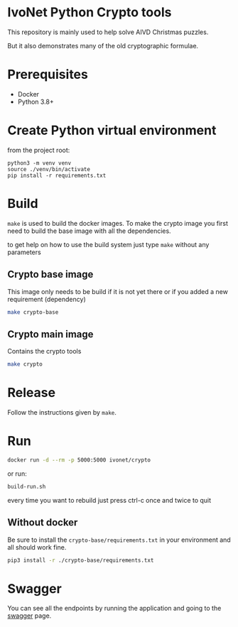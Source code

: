 # IvoNet Python Crypto tools

This repository is mainly used to help solve AIVD Christmas puzzles.

But it also demonstrates many of the old cryptographic formulae.


# Prerequisites

* Docker
* Python 3.8+

# Create Python virtual environment

from the project root:

```shell
python3 -m venv venv
source ./venv/bin/activate
pip install -r requirements.txt
```

# Build

`make` is used to build the docker images. 
To make the crypto image you first need to build the base image with all the dependencies.

to get help on how to use the build system just type `make` without any parameters

## Crypto base image

This image only needs to be build if it is not yet there or if you added a new requirement (dependency)

```bash
make crypto-base
```

## Crypto main image

Contains the crypto tools

```bash
make crypto
```

# Release

Follow the instructions given by `make`.

# Run

```bash
docker run -d --rm -p 5000:5000 ivonet/crypto
```

or run:

```bash
build-run.sh
```
every time you want to rebuild just press ctrl-c once and twice to quit

## Without docker

Be sure to install the `crypto-base/requirements.txt` in your environment and all should work fine.

```bash
pip3 install -r ./crypto-base/requirements.txt
```


# Swagger

You can see all the endpoints by running the application and going to 
the [swagger](http://localhost:5000) page.

